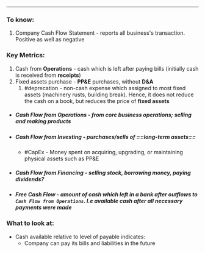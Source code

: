 ***
### To know:
1. Company Cash Flow Statement - reports all business's transaction. Positive as well as negative  

### Key Metrics:
1. Cash from **Operations** -  cash which is left after paying bills (initially cash is received from **receipts**)
2. Fixed assets purchase - **PP&E** purchases, without **D&A** 
	1. #deprecation - non-cash expense which assigned to most fixed assets (machinery rusts, building break). Hence, it does not reduce the cash on a book, but reduces the price of **fixed assets** 

- ##### Cash Flow from Operations - from core business operations; *selling and making products* 
- ##### Cash Flow from Investing - purchases/sells of ==long-term assets==
	- #CapEx - Money spent on acquiring, upgrading, or maintaining physical assets such as PP&E

- ##### Cash Flow from Financing - selling stock, borrowing money, paying dividends? 


- ##### Free Cash Flow - amount of cash which left in a bank after outflows to `Cash Flow from Operations`. I.e available cash after all necessary payments were made

### What to look at:
- Cash available relative to level of payable indicates:
	- Company can pay its bills and liabilities in the future